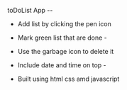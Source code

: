 toDoList App --

- Add list by clicking the pen icon
  
- Mark green list that are done -
  
- Use the garbage icon to delete it

- Include date and time on top -

- Built using html css amd javascript
